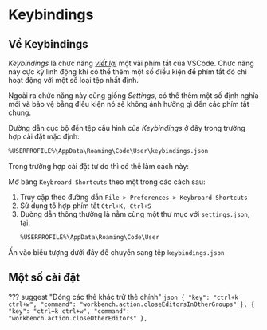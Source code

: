 # Keybindings

## Về Keybindings

_Keybindings_ là chức năng <u>_viết lại_</u> một vài phím tắt của VSCode. Chức năng này cực kỳ linh động khi có thể thêm một số điều kiện để phím tắt đó chỉ hoạt động với một số loại tệp nhất định.

Ngoài ra chức năng này cũng giống _Settings_, có thể thêm một số định nghĩa mới và bảo vệ bằng điều kiện nó sẽ không ảnh hưởng gì đến các phím tắt chung.

Đường dẫn cục bộ đến tệp cấu hình của _Keybindings_ ở đây trong trường hợp cài đặt mặc định:

```txt
%USERPROFILE%\AppData\Roaming\Code\User\keybindings.json
```

Trong trường hợp cài đặt tự do thì có thể làm cách này:

Mở bảng `Keybroard Shortcuts` theo một trong các cách sau:

1. Truy cập theo đường dẫn `File > Preferences > Keybroard Shortcuts`
1. Sử dụng tổ hợp phím tắt `Ctrl+K, Ctrl+S`
1. Đường dẫn thông thường là nằm cùng một thư mục với `settings.json`, tại:
    ```txt
    %USERPROFILE%\AppData\Roaming\Code\User
    ```

Ấn vào biểu tượng dưới đây để chuyển sang tệp `keybindings.json`

## Một số cài đặt

??? suggest "Đóng các thẻ khác trừ thẻ chính"
    ```json
    {
        "key": "ctrl+k ctrl+w",
        "command": "workbench.action.closeEditorsInOtherGroups"
    },
    {
        "key": "ctrl+k ctrl+w",
        "command": "workbench.action.closeOtherEditors"
    },
    ```